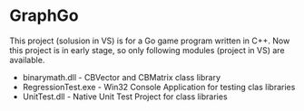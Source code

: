 GraphGo
=======

This project (solusion in VS) is for a Go game program written in C++.
Now this project is in early stage, so only following modules (project in VS) are available.

- binarymath.dll - CBVector and CBMatrix class library
- RegressionTest.exe - Win32 Console Application for testing clas libraries
- UnitTest.dll - Native Unit Test Project for class libraries